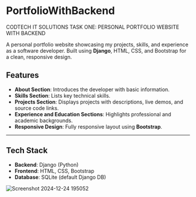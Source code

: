 # PortfolioWithBackend
CODTECH IT SOLUTIONS
TASK ONE: PERSONAL PORTFOLIO WEBSITE WITH BACKEND

A personal portfolio website showcasing my projects, skills, and experience as a software developer. Built using **Django**, HTML, CSS, and Bootstrap for a clean, responsive design.
## Features
- **About Section**: Introduces the developer with basic information.
- **Skills Section**: Lists key technical skills.
- **Projects Section**: Displays projects with descriptions, live demos, and source code links.
- **Experience and Education Sections**: Highlights professional and academic backgrounds.
- **Responsive Design**: Fully responsive layout using **Bootstrap**.

---

## Tech Stack
- **Backend**: Django (Python)
- **Frontend**: HTML, CSS, Bootstrap
- **Database**: SQLite (default Django DB)


![Screenshot 2024-12-24 195052](https://github.com/user-attachments/assets/3a1a2aed-8445-4f3f-a37f-462f05e2b721)
